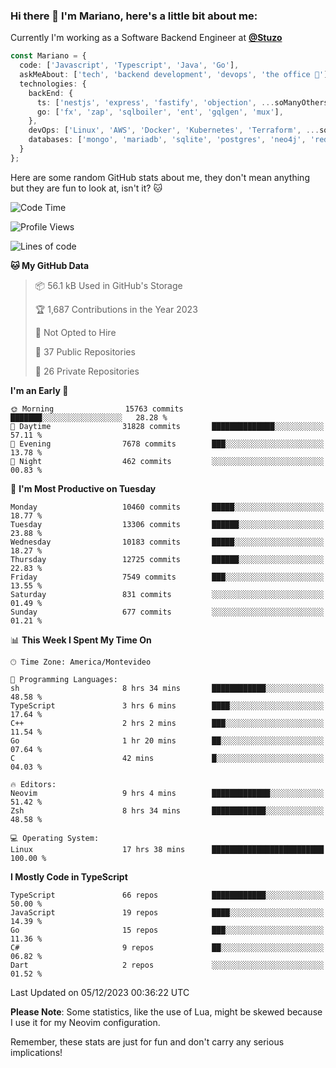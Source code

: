 ### Hi there 👋 I'm Mariano, here's a little bit about me:

Currently I'm working as a Software Backend Engineer at [**@Stuzo**](https://www.stuzo.com/)

```ts
const Mariano = {
  code: ['Javascript', 'Typescript', 'Java', 'Go'],
  askMeAbout: ['tech', 'backend development', 'devops', 'the office 💼'],
  technologies: {
    backEnd: {
      ts: ['nestjs', 'express', 'fastify', 'objection', ...soManyOthersFrameworks],
      go: ['fx', 'zap', 'sqlboiler', 'ent', 'gqlgen', 'mux'],
    },
    devOps: ['Linux', 'AWS', 'Docker', 'Kubernetes', 'Terraform', ...soManyOthersTools],
    databases: ['mongo', 'mariadb', 'sqlite', 'postgres', 'neo4j', 'redis', ...],
  }
};
```

Here are some random GitHub stats about me, they don't mean anything but they are fun to look at, isn't it? 🐱

<!--START_SECTION:waka-->
![Code Time](http://img.shields.io/badge/Code%20Time-1%2C418%20hrs%2039%20mins-blue)

![Profile Views](http://img.shields.io/badge/Profile%20Views-1-blue)

![Lines of code](https://img.shields.io/badge/From%20Hello%20World%20I%27ve%20Written-12.2%20million%20lines%20of%20code-blue)

**🐱 My GitHub Data** 

> 📦 56.1 kB Used in GitHub's Storage 
 > 
> 🏆 1,687 Contributions in the Year 2023
 > 
> 🚫 Not Opted to Hire
 > 
> 📜 37 Public Repositories 
 > 
> 🔑 26 Private Repositories 
 > 
**I'm an Early 🐤** 

```text
🌞 Morning                15763 commits       ███████░░░░░░░░░░░░░░░░░░   28.28 % 
🌆 Daytime                31828 commits       ██████████████░░░░░░░░░░░   57.11 % 
🌃 Evening                7678 commits        ███░░░░░░░░░░░░░░░░░░░░░░   13.78 % 
🌙 Night                  462 commits         ░░░░░░░░░░░░░░░░░░░░░░░░░   00.83 % 
```
📅 **I'm Most Productive on Tuesday** 

```text
Monday                   10460 commits       █████░░░░░░░░░░░░░░░░░░░░   18.77 % 
Tuesday                  13306 commits       ██████░░░░░░░░░░░░░░░░░░░   23.88 % 
Wednesday                10183 commits       █████░░░░░░░░░░░░░░░░░░░░   18.27 % 
Thursday                 12725 commits       ██████░░░░░░░░░░░░░░░░░░░   22.83 % 
Friday                   7549 commits        ███░░░░░░░░░░░░░░░░░░░░░░   13.55 % 
Saturday                 831 commits         ░░░░░░░░░░░░░░░░░░░░░░░░░   01.49 % 
Sunday                   677 commits         ░░░░░░░░░░░░░░░░░░░░░░░░░   01.21 % 
```


📊 **This Week I Spent My Time On** 

```text
🕑︎ Time Zone: America/Montevideo

💬 Programming Languages: 
sh                       8 hrs 34 mins       ████████████░░░░░░░░░░░░░   48.58 % 
TypeScript               3 hrs 6 mins        ████░░░░░░░░░░░░░░░░░░░░░   17.64 % 
C++                      2 hrs 2 mins        ███░░░░░░░░░░░░░░░░░░░░░░   11.54 % 
Go                       1 hr 20 mins        ██░░░░░░░░░░░░░░░░░░░░░░░   07.64 % 
C                        42 mins             █░░░░░░░░░░░░░░░░░░░░░░░░   04.03 % 

🔥 Editors: 
Neovim                   9 hrs 4 mins        █████████████░░░░░░░░░░░░   51.42 % 
Zsh                      8 hrs 34 mins       ████████████░░░░░░░░░░░░░   48.58 % 

💻 Operating System: 
Linux                    17 hrs 38 mins      █████████████████████████   100.00 % 
```

**I Mostly Code in TypeScript** 

```text
TypeScript               66 repos            ████████████░░░░░░░░░░░░░   50.00 % 
JavaScript               19 repos            ████░░░░░░░░░░░░░░░░░░░░░   14.39 % 
Go                       15 repos            ███░░░░░░░░░░░░░░░░░░░░░░   11.36 % 
C#                       9 repos             ██░░░░░░░░░░░░░░░░░░░░░░░   06.82 % 
Dart                     2 repos             ░░░░░░░░░░░░░░░░░░░░░░░░░   01.52 % 
```




 Last Updated on 05/12/2023 00:36:22 UTC
<!--END_SECTION:waka-->

**Please Note**: Some statistics, like the use of Lua, might be skewed because I use it for my Neovim configuration.

Remember, these stats are just for fun and don't carry any serious implications!
